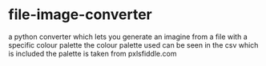 # file-image-converter
a python converter which lets you generate an imagine from a file with a specific colour palette
the colour palette used can be seen in the csv which is included
the palette is taken from pxlsfiddle.com
